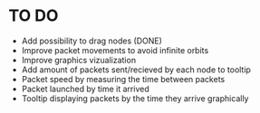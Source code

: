 # TO DO
- Add possibility to drag nodes (DONE)
- Improve packet movements to avoid infinite orbits
- Improve graphics vizualization
- Add amount of packets sent/recieved by each node to tooltip
- Packet speed by measuring the time between packets
- Packet launched by time it arrived
- Tooltip displaying packets by the time they arrive graphically
